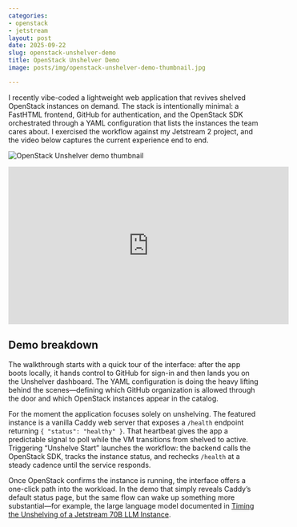 ```yaml
---
categories:
- openstack
- jetstream
layout: post
date: 2025-09-22
slug: openstack-unshelver-demo
title: OpenStack Unshelver Demo
image: posts/img/openstack-unshelver-demo-thumbnail.jpg

---
```


I recently vibe-coded a lightweight web application that revives shelved OpenStack instances on demand. The stack is intentionally minimal: a FastHTML frontend, GitHub for authentication, and the OpenStack SDK orchestrated through a YAML configuration that lists the instances the team cares about. I exercised the workflow against my Jetstream 2 project, and the video below captures the current experience end to end.

![OpenStack Unshelver demo thumbnail](https://img.youtube.com/vi/xdVKyStD55M/hqdefault.jpg)

<iframe width="560" height="315" src="https://www.youtube.com/embed/xdVKyStD55M" title="OpenStack Unshelver demo" frameborder="0" allow="accelerometer; autoplay; clipboard-write; encrypted-media; gyroscope; picture-in-picture" allowfullscreen></iframe>

## Demo breakdown

The walkthrough starts with a quick tour of the interface: after the app boots locally, it hands control to GitHub for sign-in and then lands you on the Unshelver dashboard. The YAML configuration is doing the heavy lifting behind the scenes—defining which GitHub organization is allowed through the door and which OpenStack instances appear in the catalog.

For the moment the application focuses solely on unshelving. The featured instance is a vanilla Caddy web server that exposes a `/health` endpoint returning `{ "status": "healthy" }`. That heartbeat gives the app a predictable signal to poll while the VM transitions from shelved to active. Triggering “Unshelve Start” launches the workflow: the backend calls the OpenStack SDK, tracks the instance status, and rechecks `/health` at a steady cadence until the service responds.

Once OpenStack confirms the instance is running, the interface offers a one-click path into the workload. In the demo that simply reveals Caddy’s default status page, but the same flow can wake up something more substantial—for example, the large language model documented in [Timing the Unshelving of a Jetstream 70B LLM Instance](2025-09-18-llm-unshelve.md).

